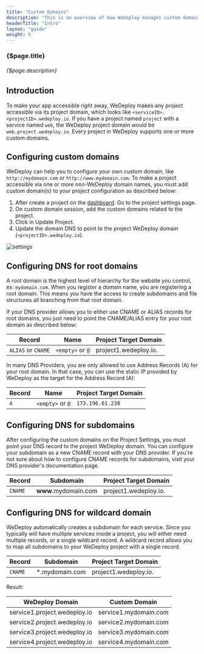```yaml
---
title: "Custom Domains"
description: "This is an overview of how WeDeploy manages custom domains for your projects."
headerTitle: "Intro"
layout: "guide"
weight: 6
---
```


### {$page.title}

###### {$page.description}

<article id="1">

## Introduction

To make your app accessible right away, WeDeploy makes any project accessible via its project domain, which looks like `<serviceID>.<projectID>.wedeploy.io`. If you have a project named `project` with a service named `web`, the WeDeploy project domain would be `web.project.wedeploy.io`. Every project in WeDeploy supports one or more custom domains.

</article>

<article id="2">

## Configuring custom domains

WeDeploy can help you to configure your own custom domain, like `http://mydomain.com` or `http://www.mydomain.com`.
To make a project accessible via one or more non-WeDeploy domain names, you must add custom domain(s) to your project configuration as described below:

1. After create a project on the [dashboard](http://dashboard.wedeploy.com). Go to the project settings page.
2. On custom domain session, add the custom domains related to the project.
3. Click in Update Project.
4. Update the domain DNS to point to the project WeDeploy domain (`<projectID>.wedeploy.io`).

![settings](https://cloud.githubusercontent.com/assets/301291/19607402/73aca3b6-977e-11e6-82d6-e3374d3aa6ed.png)

</article>

<article id="3">

## Configuring DNS for root domains

A root domain is the highest level of hierarchy for the website you control, ex: `mydomain.com`. When you register a domain name, you are registering a root domain. This means you have the access to create subdomains and file structures all branching from that root domain.

If your DNS provider allows you to either use CNAME or ALIAS records for root domains, you just need to point the CNAME/ALIAS entry for your root domain as described below:

<div class="table-container">

| Record            | Name             | Project Target Domain |
| ----------------- | ---------------- | --------------------- |
| `ALIAS` or `CNAME`| `<empty>` or `@` | project1.wedeploy.io. |

</div>

In many DNS Providers, you are only allowed to use Address Records (A) for your root domain. In that case, you can use the static IP provided by WeDeploy as the target for the Address Record (A):

<div class="table-container">

| Record            | Name             | Project Target Domain |
| ----------------- | ---------------- | --------------------- |
| `A`               | `<empty>` or `@` | `173.196.61.238`      |

</div>

</article>

<article id="4">

## Configuring DNS for subdomains

After configuring the custom domains on the Project Settings, you must point your DNS record to the project WeDeploy domain. You can configure your subdomain as a new CNAME record with your DNS provider. If you're not sure about how to configure CNAME records for subdomains, visit your DNS provider's documentation page.

<div class="table-container">

| Record            | Subdomain            | Project Target Domain |
| ----------------- | -------------------- | --------------------- |
| `CNAME`           | **www**.mydomain.com | project1.wedeploy.io. |

</div>

</article>

<article id="5">

## Configuring DNS for wildcard domain

WeDeploy automatically creates a subdomain for each service. Since you typically will have multiple services inside a project, you will either need multiple records, or a single wildcard record. A wildcard record allows you to map all subdomains to your WeDeploy project with a single record.

<div class="table-container">

| Record            | Subdomain            | Project Target Domain |
| ----------------- | -------------------- | --------------------- |
| `CNAME`           | *.mydomain.com       | project1.wedeploy.io. |

</div>

Result:

<div class="table-container">

| WeDeploy Domain              | Custom Domain         |
| ---------------------------- | --------------------- |
| service1.project.wedeploy.io | service1.mydomain.com |
| service2.project.wedeploy.io | service2.mydomain.com |
| service3.project.wedeploy.io | service3.mydomain.com |
| service4.project.wedeploy.io | service4.mydomain.com |

</div>

</article>
